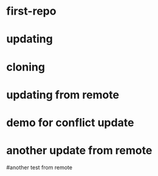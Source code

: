 # first-repo

# updating

# cloning

# updating from remote

# demo for conflict update

# another update from remote

#another test from remote
